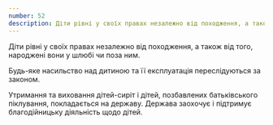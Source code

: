 ```yaml
---
number: 52
description: Діти рівні у своїх правах незалежно від походження, а також від того, народжені вони у шлюбі чи поза ним. Будь-яке насильство над дитиною та її експлуатація переслідуються за законом. Утримання та виховання дітей-сиріт і дітей, позбавлених батьківського піклування, покладається на державу. Держава заохочує і підтримує благодійницьку діяльність щодо дітей.
---
```


Діти рівні у своїх правах незалежно від походження, а також від того, народжені вони у шлюбі чи поза ним.

Будь-яке насильство над дитиною та її експлуатація переслідуються за законом.

Утримання та виховання дітей-сиріт і дітей, позбавлених батьківського піклування, покладається на державу. Держава
заохочує і підтримує благодійницьку діяльність щодо дітей.
